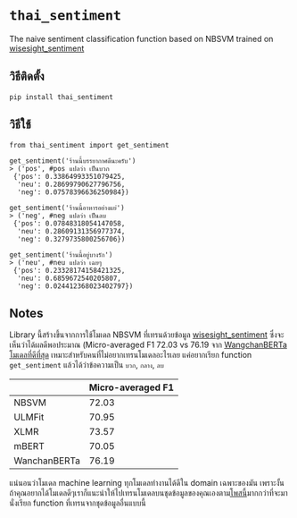 # `thai_sentiment`
The naive sentiment classification function based on NBSVM trained on [wisesight_sentiment](https://huggingface.co/datasets/wisesight_sentiment)

## วิธีติดตั้ง

```
pip install thai_sentiment
```

## วิธีใช้

```
from thai_sentiment import get_sentiment

get_sentiment('ร้านนี้บรรยากาศดีนะครับ')
> ('pos', #pos แปลว่า เป็นบวก
 {'pos': 0.33864993351079425,
  'neu': 0.28699790627796756,
  'neg': 0.07578396636250984})
  
get_sentiment('ร้านนี้อาหารอย่างแย่')
> ('neg', #neg แปลว่า เป็นลบ
 {'pos': 0.07848318054147058,
  'neu': 0.28609131356977374,
  'neg': 0.3279735800256706})
  
get_sentiment('ร้านนี้อยู่บางรัก')
> ('neu', #neu แปลว่า เฉยๆ
 {'pos': 0.23328174158421325,
  'neu': 0.6859672540205807,
  'neg': 0.024412368023402797})
```

## Notes

Library นี้สร้างขึ้นจากการใช้โมเดล NBSVM ที่เทรนด้วยข้อมูล [wisesight_sentiment](https://huggingface.co/datasets/wisesight_sentiment) ซึ่งจะเห็นว่าได้ผลดีพอประมาณ (Micro-averaged F1 72.03 vs 76.19 จาก [WangchanBERTa โมเดลที่ดีที่สุด](https://medium.com/airesearch-in-th/wangchanberta-%E0%B9%82%E0%B8%A1%E0%B9%80%E0%B8%94%E0%B8%A5%E0%B8%9B%E0%B8%A3%E0%B8%B0%E0%B8%A1%E0%B8%A7%E0%B8%A5%E0%B8%9C%E0%B8%A5%E0%B8%A0%E0%B8%B2%E0%B8%A9%E0%B8%B2%E0%B9%84%E0%B8%97%E0%B8%A2%E0%B8%97%E0%B8%B5%E0%B9%88%E0%B9%83%E0%B8%AB%E0%B8%8D%E0%B9%88%E0%B9%81%E0%B8%A5%E0%B8%B0%E0%B8%81%E0%B9%89%E0%B8%B2%E0%B8%A7%E0%B8%AB%E0%B8%99%E0%B9%89%E0%B8%B2%E0%B8%97%E0%B8%B5%E0%B9%88%E0%B8%AA%E0%B8%B8%E0%B8%94%E0%B9%83%E0%B8%99%E0%B8%82%E0%B8%93%E0%B8%B0%E0%B8%99%E0%B8%B5%E0%B9%89-d920c27cd433) เหมาะสำหรับคนที่ไม่อยากเทรนโมเดลอะไรเลย แค่อยากเรียก function `get_sentiment` แล้วได้ว่าข้อความเป็น `บวก`, `กลาง`, `ลบ` 

|              | Micro-averaged F1   |
|--------------|---------------------|
| NBSVM        | 72.03               |
| ULMFit       | 70.95               |
| XLMR         | 73.57               |
| mBERT        | 70.05               |
| WanchanBERTa | 76.19               |

แน่นอนว่าโมเดล machine learning ทุกโมเดลทำงานได้ดีใน domain เฉพาะของมัน เพราะงั้นถ้าคุณอยากได้โมเดลดีๆเราก็แนะนำให้ไปเทรนโมเดลบนชุดข้อมูลของคุณเองตาม[โพสนี้](https://www.facebook.com/groups/thainlp/permalink/892456407802517/)มากกว่าที่จะมานั่งเรียก function ที่เทรนจากชุดข้อมูลอื่นแบบนี้

